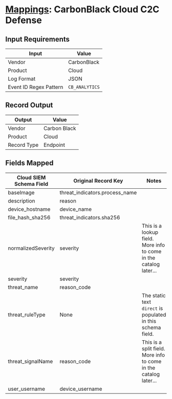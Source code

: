 # [Mappings](README.md): CarbonBlack Cloud C2C Defense

## Input Requirements

|Input|Value|
|-----|-----|
|Vendor|CarbonBlack|
|Product|Cloud|
|Log Format|JSON|
|Event ID Regex Pattern|`CB_ANALYTICS`|

## Record Output

|Output|Value|
|------|-----|
|Vendor|Carbon Black|
|Product|Cloud|
|Record Type|Endpoint|

## Fields Mapped

|Cloud SIEM Schema Field|Original Record Key|Notes|
|-----------------------|-------------------|-----|
|baseImage|threat_indicators.process_name||
|description|reason||
|device_hostname|device_name||
|file_hash_sha256|threat_indicators.sha256||
|normalizedSeverity|severity|This is a lookup field. More info to come in the catalog later...|
|severity|severity||
|threat_name|reason_code||
|threat_ruleType|None|The static text `direct` is populated in this schema field.|
|threat_signalName|reason_code|This is a split field. More info to come in the catalog later...|
|user_username|device_username||

